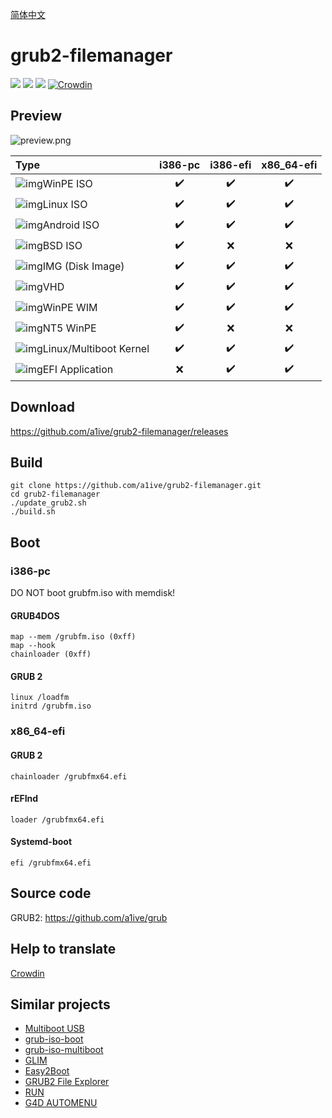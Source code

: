 [简体中文](https://a1ive.github.io/grub2-filemanager/) 

# grub2-filemanager 
![](https://img.shields.io/github/license/a1ive/grub2-filemanager.svg?style=flat) ![](https://img.shields.io/github/downloads/a1ive/grub2-filemanager/total.svg?style=flat) ![](https://img.shields.io/github/release/a1ive/grub2-filemanager.svg?style=flat) [![Crowdin](https://badges.crowdin.net/grub2-filemanager/localized.svg)](https://crowdin.com/project/grub2-filemanager)

## Preview

![preview.png](https://github.com/a1ive/grub2-filemanager/raw/gh-pages/preview.png)

| Type                                                         | i386-pc | i386-efi | x86_64-efi |
| :----------------------------------------------------------- | :-----: | :------: | :--------: |
| ![img](https://github.com/a1ive/grub2-filemanager/raw/gh-pages/images/iso.png)WinPE ISO |    ✔️    |    ✔️     |     ✔️      |
| ![img](https://github.com/a1ive/grub2-filemanager/raw/gh-pages/images/linux.png)Linux ISO |    ✔️    |    ✔️     |     ✔️      |
| ![img](https://github.com/a1ive/grub2-filemanager/raw/gh-pages/images/android.png)Android ISO |    ✔️    |    ✔️     |     ✔️      |
| ![img](https://github.com/a1ive/grub2-filemanager/raw/gh-pages/images/bsd.png)BSD ISO |    ✔️    |    ❌     |     ❌      |
| ![img](https://github.com/a1ive/grub2-filemanager/raw/gh-pages/images/img.png)IMG (Disk Image) |    ✔️    |    ✔️     |     ✔️      |
| ![img](https://github.com/a1ive/grub2-filemanager/raw/gh-pages/images/vhd.png)VHD |    ✔️    |    ✔️     |     ✔️      |
| ![img](https://github.com/a1ive/grub2-filemanager/raw/gh-pages/images/nt6.png)WinPE WIM |    ✔️    |    ✔️     |     ✔️      |
| ![img](https://github.com/a1ive/grub2-filemanager/raw/gh-pages/images/nt5.png)NT5 WinPE |    ✔️    |    ❌     |     ❌      |
| ![img](https://github.com/a1ive/grub2-filemanager/raw/gh-pages/images/kernel.png)Linux/Multiboot Kernel |    ✔️    |    ✔️     |     ✔️      |
| ![img](https://github.com/a1ive/grub2-filemanager/raw/gh-pages/images/efi.png)EFI Application |    ❌    |    ✔️     |     ✔️      |

## Download

https://github.com/a1ive/grub2-filemanager/releases 
## Build
	git clone https://github.com/a1ive/grub2-filemanager.git
	cd grub2-filemanager
	./update_grub2.sh
	./build.sh
## Boot 
### i386-pc 
DO NOT boot grubfm.iso with memdisk!  
#### GRUB4DOS 
	map --mem /grubfm.iso (0xff)
	map --hook
	chainloader (0xff)
#### GRUB 2
	linux /loadfm  
	initrd /grubfm.iso  
### x86_64-efi

#### GRUB 2 

	chainloader /grubfmx64.efi
#### rEFInd 
	loader /grubfmx64.efi
#### Systemd-boot 
	efi /grubfmx64.efi
## Source code 
GRUB2: https://github.com/a1ive/grub 

## Help to translate 

[Crowdin](https://crowdin.com/project/grub2-filemanager) 

## Similar projects 
*	[Multiboot USB](http://mbusb.aguslr.com/) 
*	[grub-iso-boot](https://github.com/Jimmy-Z/grub-iso-boot) 
*	[grub-iso-multiboot](https://github.com/mpolitzer/grub-iso-multiboot) 
*	[GLIM](https://github.com/thias/glim) 
*	[Easy2Boot](http://www.easy2boot.com/) 
*	[GRUB2 File Explorer](http://bbs.wuyou.net/forum.php?mod=viewthread&tid=320715) 
*	[RUN](http://bbs.wuyou.net/forum.php?mod=viewthread&tid=191301) 
*	[G4D AUTOMENU](http://bbs.wuyou.net/forum.php?mod=viewthread&tid=203607) 
